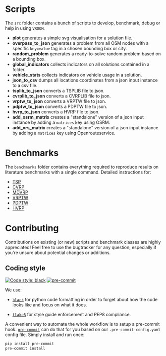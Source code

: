 # Scripts

The `src` folder contains a bunch of scripts to develop, benchmark,
debug or help in using `VROOM`.

- **plot** generates a simple svg visualisation for a solution file.
- **overpass_to_json** generates a problem from all OSM nodes with a
  specific `key=value` tag in a chosen bounding box or city.
- **random_problem** generates a ready-to-solve random problem based
  on a bounding box.
- **global_indicators** collects indicators on all solutions contained
  in a folder.
- **vehicle_stats** collects indicators on vehicle usage in a solution.
- **json_to_csv** dumps all locations coordinates from a json input
  instance to a csv file.
- **tsplib_to_json** converts a TSPLIB file to json.
- **cvrplib_to_json** converts a CVRPLIB file to json.
- **vrptw_to_json** converts a VRPTW file to json.
- **pdptw_to_json** converts a PDPTW file to json.
- **hvrp_to_json** converts a HVRP file to json.
- **add_osrm_matrix** creates a "standalone" version of a json input
  instance by adding a `matrices` key using OSRM.
- **add_ors_matrix** creates a "standalone" version of a json input
  instance by adding a `matrices` key using Openrouteservice.

# Benchmarks

The `benchmarks` folder contains everything required to reproduce
results on literature benchmarks with a single command. Detailed
instructions for:

- [TSP](benchmarks/TSP)
- [CVRP](benchmarks/CVRP)
- [MDVRP](benchmarks/MDVRP)
- [VRPTW](benchmarks/VRPTW)
- [PDPTW](benchmarks/PDPTW)
- [HVRP](benchmarks/HVRP)

# Contributing

Contributions on existing (or new) scripts and benchmark classes are
highly appreciated! Feel free to use the bugtracker for any question,
especially if you're unsure about potential changes or additions.

## Coding style

[![Code style: black](https://img.shields.io/badge/code%20style-black-000000.svg)](https://github.com/psf/black)
[![pre-commit](https://img.shields.io/badge/pre--commit-enabled-brightgreen?logo=pre-commit&logoColor=white)](https://github.com/pre-commit/pre-commit)

We use:

- [`black`](https://github.com/psf/black) for python code formatting in
order to forget about how the code looks like and focus on what it
does.

- [`flake8`](https://flake8.pycqa.org) for style guide enforcement and
PEP8 compliance.

A convenient way to automate the whole workflow is to setup a
pre-commit hook. [`pre-commit`](https://pre-commit.com/) can do that
for you based on our `.pre-commit-config.yaml` config file. Simply
install and run once:

```bash
pip install pre-commit
pre-commit install
```
